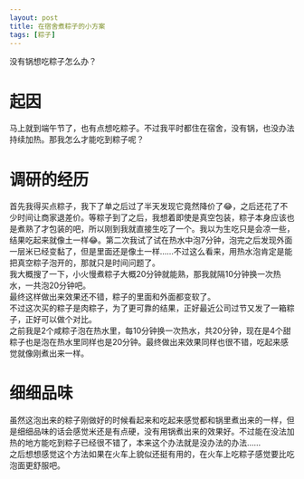 ```yaml
---
layout: post
title: 在宿舍煮粽子的小方案
tags: [粽子]
---
```


  没有锅想吃粽子怎么办？<!--more-->    

# 起因
  马上就到端午节了，也有点想吃粽子。不过我平时都住在宿舍，没有锅，也没办法持续加热。那我怎么才能吃到粽子呢？

# 调研的经历
  首先我得买点粽子，我下了单之后过了半天发现它竟然降价了😂，之后还花了不少时间让商家退差价。等粽子到了之后，我想着即使是真空包装，粽子本身应该也是煮熟了才包装的吧，所以刚到我就直接生吃了一个。我以为生吃只是会凉一些，结果吃起来就像土一样😂。第二次我试了试在热水中泡7分钟，泡完之后发现外面一层米已经变黏了，但是里面还是像土一样……不过这么看来，用热水泡肯定是能把真空粽子泡开的，那就只是时间问题了。   
  我大概搜了一下，小火慢煮粽子大概20分钟就能熟，那我就隔10分钟换一次热水，一共泡20分钟吧。   
  最终这样做出来效果还不错，粽子的里面和外面都变软了。   
  不过这次买的粽子是肉粽子，为了更可靠的结果，正好最近公司过节又发了一箱粽子，正好可以做个对比。   
  之前我是2个咸粽子泡在热水里，每10分钟换一次热水，共20分钟，现在是4个甜粽子也是泡在热水里同样也是20分钟。最终做出来效果同样也很不错，吃起来感觉就像刚煮出来一样。

# 细细品味
  虽然这泡出来的粽子刚做好的时候看起来和吃起来感觉都和锅里煮出来的一样，但是细细品味的话会感觉米还是有点硬，没有用锅煮出来的效果好。不过能在没法加热的地方能吃到粽子已经很不错了，本来这个办法就是没办法的办法……   
  之后想想感觉这个方法如果在火车上貌似还挺有用的，在火车上吃粽子感觉要比吃泡面更舒服吧。

